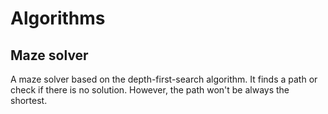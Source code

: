 # Algorithms


## Maze solver

A maze solver based on the depth-first-search algorithm. It finds a path or check if there is no solution. However, the path won't be always the shortest.
